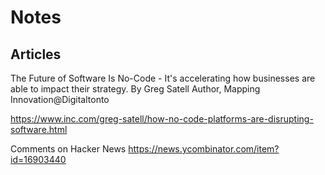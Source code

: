 # Notes


## Articles

The Future of Software Is No-Code -  It's accelerating how businesses are able to impact their strategy.
By Greg Satell Author, Mapping Innovation@Digitaltonto

<https://www.inc.com/greg-satell/how-no-code-platforms-are-disrupting-software.html>

Comments on Hacker News <https://news.ycombinator.com/item?id=16903440>
